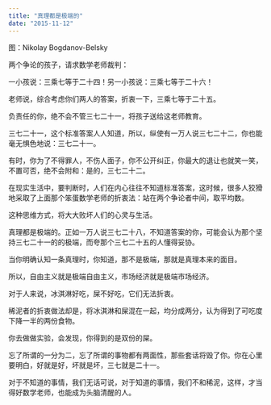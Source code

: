 ```yaml
---
title: "真理都是极端的"
date: "2015-11-12"
---
```


图：Nikolay Bogdanov-Belsky

两个争论的孩子，请求数学老师裁判：

一小孩说：三乘七等于二十四！另一小孩说：三乘七等于二十六！

老师说，综合考虑你们两人的答案，折衷一下，三乘七等于二十五。

负责任的你，绝不会不管三七二十一，将孩子送给这老师教育。

三七二十一，这个标准答案人人知道，所以，纵使有一万人说三七二十二，你也能毫无惧色地说：三七二十一。

有时，你为了不得罪人，不伤人面子，你不公开纠正，你最大的退让也就笑一笑，不置可否，绝不会附和：是的，三七二十二。

在现实生活中，要判断时，人们在内心往往不知道标准答案，这时候，很多人狡猾地采取了上面那个笨蛋数学老师的折衷法：站在两个争论者中间，取平均数。

这种思维方式，将大大败坏人们的心灵与生活。

真理都是极端的。正如一万人说三七二十八，不知道答案的你，可能会认为那个坚持三七二十一的的极端，而夸那个三七二十五的人懂得妥协。

当你明确认知一条真理时，你知道，那不是极端，那就是真理本来的面目。

所以，自由主义就是极端自由主义，市场经济就是极端市场经济。

对于人来说，冰淇淋好吃，屎不好吃，它们无法折衷。

稀泥者的折衷做法却是，将冰淇淋和屎混在一起，均分成两分，认为得到了可吃度下降一半的两份食物。

你去做做实验，会发现，你得到的是双份的屎。

忘了所谓的一分为二，忘了所谓的事物都有两面性，那些套话将毁了你。你在心里要明白，好就是好，坏就是坏，三七就是二十一。

对于不知道的事情，我们无话可说，对于知道的事情，我们不和稀泥，这样，才当得好数学老师，也能成为头脑清醒的人。
